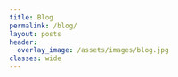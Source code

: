 ```yaml
---
title: Blog
permalink: /blog/
layout: posts
header:
  overlay_image: /assets/images/blog.jpg
classes: wide
---
```

